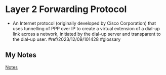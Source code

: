 # Layer 2 Forwarding Protocol
- An Internet protocol (originally developed by Cisco Corporation) that uses tunnelling of PPP over IP to create a virtual extension of a dial-up link across a network, initiated by the dial-up server and transparent to the dial-up user. #ref/2023/12/09/101428 #glossary 
## My Notes
[Notes](mynotes/layer-2-forwarding-protocol-notes.md)
